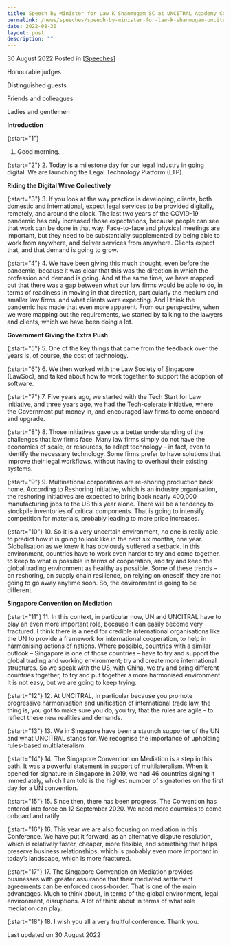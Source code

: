 ```yaml
---
title: Speech by Minister for Law K Shanmugam SC at UNCITRAL Academy Conference
permalink: /news/speeches/speech-by-minister-for-law-k-shanmugam-uncitral-academy-conference/
date: 2022-08-30
layout: post
description: ""
---
```

30 August 2022 Posted in [[Speeches](/news/speeches)]

Honourable judges

Distinguished guests

Friends and colleagues

Ladies and gentlemen

**Introduction**

{:start="1"}
1.	Good morning. 

{:start="2"}
2.	Today is a milestone day for our legal industry in going digital. We are launching the Legal Technology Platform (LTP). 

**Riding the Digital Wave Collectively**

{:start="3"}
3.	If you look at the way practice is developing, clients, both domestic and international, expect legal services to be provided digitally, remotely, and around the clock. The last two years of the COVID-19 pandemic has only increased those expectations, because people can see that work can be done in that way. Face-to-face and physical meetings are important, but they need to be substantially supplemented by being able to work from anywhere, and deliver services from anywhere. Clients expect that, and that demand is going to grow. 

{:start="4"}
4.	We have been giving this much thought, even before the pandemic, because it was clear that this was the direction in which the profession and demand is going. And at the same time, we have mapped out that there was a gap between what our law firms would be able to do, in terms of readiness in moving in that direction, particularly the medium and smaller law firms, and what clients were expecting. And I think the pandemic has made that even more apparent. From our perspective, when we were mapping out the requirements, we started by talking to the lawyers and clients, which we have been doing a lot. 

**Government Giving the Extra Push**

{:start="5"}
5.	One of the key things that came from the feedback over the years is, of course, the cost of technology.

{:start="6"}
6.	We then worked with the Law Society of Singapore (LawSoc), and talked about how to work together to support the adoption of software.

{:start="7"}
 7.	Five years ago, we started with the Tech Start for Law initiative, and three years ago, we had the Tech-celerate initiative, where the Government put money in, and encouraged law firms to come onboard and upgrade. 

{:start="8"}
 8.	Those initiatives gave us a better understanding of the challenges that law firms face.  Many law firms simply do not have the economies of scale, or resources, to adapt technology – in fact, even to identify the necessary technology. Some firms prefer to have solutions that improve their legal workflows, without having to overhaul their existing systems.

{:start="9"}
9.	Multinational corporations are re-shoring production back home. According to Reshoring Initiative, which is an industry organisation, the reshoring initiatives are expected to bring back nearly 400,000 manufacturing jobs to the US this year alone. There will be a tendency to stockpile inventories of critical components. That is going to intensify competition for materials, probably leading to more price increases.

{:start="10"}
10.	So it is a very uncertain environment, no one is really able to predict how it is going to look like in the next six months, one year. Globalisation as we knew it has obviously suffered a setback. In this environment, countries have to work even harder to try and come together, to keep to what is possible in terms of cooperation, and try and keep the global trading environment as healthy as possible. Some of these trends – on reshoring, on supply chain resilience, on relying on oneself, they are not going to go away anytime soon. So, the environment is going to be different.

**Singapore Convention on Mediation**

{:start="11"}
11.	In this context, in particular now, UN and UNCITRAL have to play an even more important role, because it can easily become very fractured. I think there is a need for credible international organisations like the UN to provide a framework for international cooperation, to help in harmonising actions of nations. Where possible, countries with a similar outlook – Singapore is one of those countries – have to try and support the global trading and working environment; try and create more international structures. So we speak with the US, with China, we try and bring different countries together, to try and put together a more harmonised environment. It is not easy, but we are going to keep trying.

{:start="12"}
12.	At UNCITRAL, in particular because you promote progressive harmonisation and unification of international trade law, the thing is, you got to make sure you do, you try, that the rules are agile - to reflect these new realities and demands.

{:start="13"}
13. We in Singapore have been a staunch supporter of the UN and what UNCITRAL stands for. We recognise the importance of upholding rules-based multilateralism.

{:start="14"}
14. The Singapore Convention on Mediation is a step in this path. It was a powerful statement in support of multilateralism. When it opened for signature in Singapore in 2019, we had 46 countries signing it immediately, which I am told is the highest number of signatories on the first day for a UN convention.

{:start="15"}
15. Since then, there has been progress. The Convention has entered into force on 12 September 2020. We need more countries to come onboard and ratify.

{:start="16"}
16.	This year we are also focusing on mediation in this Conference. We have put it forward, as an alternative dispute resolution, which is relatively faster, cheaper, more flexible, and something that helps preserve business relationships, which is probably even more important in today’s landscape, which is more fractured. 

{:start="17"}
17.	The Singapore Convention on Mediation provides businesses with greater assurance that their mediated settlement agreements can be enforced cross-border. That is one of the main advantages. Much to think about, in terms of the global environment, legal environment, disruptions. A lot of think about in terms of what role mediation can play.

{:start="18"}
18.	I wish you all a very fruitful conference. Thank you.

<p class="right-side-updated">Last updated on 30 August 2022</p>